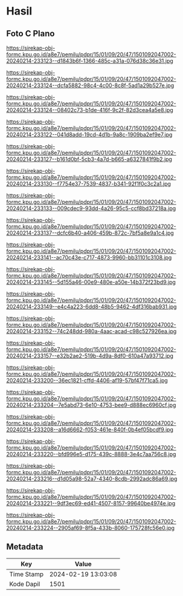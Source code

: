 # Hasil

## Foto C Plano

https://sirekap-obj-formc.kpu.go.id/a8e7/pemilu/pdpr/15/01/09/20/47/1501092047002-20240214-233123--d1843b6f-1366-485c-a31a-076d38c36e31.jpg

https://sirekap-obj-formc.kpu.go.id/a8e7/pemilu/pdpr/15/01/09/20/47/1501092047002-20240214-233124--dcfa5882-98c4-4c00-8c8f-5ad1a29b527e.jpg

https://sirekap-obj-formc.kpu.go.id/a8e7/pemilu/pdpr/15/01/09/20/47/1501092047002-20240214-233124--08402c73-b1de-416f-9c2f-82d3cea4a5e8.jpg

https://sirekap-obj-formc.kpu.go.id/a8e7/pemilu/pdpr/15/01/09/20/47/1501092047002-20240214-233122--041d8add-19cd-4d1b-9a8c-1909ba2ef9e7.jpg

https://sirekap-obj-formc.kpu.go.id/a8e7/pemilu/pdpr/15/01/09/20/47/1501092047002-20240214-233127--b161d0bf-5cb3-4a7d-b665-a6327841f9b2.jpg

https://sirekap-obj-formc.kpu.go.id/a8e7/pemilu/pdpr/15/01/09/20/47/1501092047002-20240214-233130--f7754e37-7539-4837-b341-92f1f0c3c2a1.jpg

https://sirekap-obj-formc.kpu.go.id/a8e7/pemilu/pdpr/15/01/09/20/47/1501092047002-20240214-233133--009cdec9-93dd-4a26-95c5-ccf8bd37218a.jpg

https://sirekap-obj-formc.kpu.go.id/a8e7/pemilu/pdpr/15/01/09/20/47/1501092047002-20240214-233137--dcfc6b40-a406-459b-872c-7bf5a8e9a1c4.jpg

https://sirekap-obj-formc.kpu.go.id/a8e7/pemilu/pdpr/15/01/09/20/47/1501092047002-20240214-233141--ac70c43e-c717-4873-9960-bb31101c3108.jpg

https://sirekap-obj-formc.kpu.go.id/a8e7/pemilu/pdpr/15/01/09/20/47/1501092047002-20240214-233145--5d155a46-00e9-480e-a50e-14b372f23bd9.jpg

https://sirekap-obj-formc.kpu.go.id/a8e7/pemilu/pdpr/15/01/09/20/47/1501092047002-20240214-233149--e4c4a223-6dd8-48b5-9462-4df316bab931.jpg

https://sirekap-obj-formc.kpu.go.id/a8e7/pemilu/pdpr/15/01/09/20/47/1501092047002-20240214-233152--74c248dd-980a-4aac-acad-c98c527926ea.jpg

https://sirekap-obj-formc.kpu.go.id/a8e7/pemilu/pdpr/15/01/09/20/47/1501092047002-20240214-233157--e32b2ae2-519b-4d9a-8df0-610a47a93712.jpg

https://sirekap-obj-formc.kpu.go.id/a8e7/pemilu/pdpr/15/01/09/20/47/1501092047002-20240214-233200--36ec1821-cffd-4406-af19-57bf47f71ca5.jpg

https://sirekap-obj-formc.kpu.go.id/a8e7/pemilu/pdpr/15/01/09/20/47/1501092047002-20240214-233204--7e5abd73-6e10-4753-bee9-d888ec6960cf.jpg

https://sirekap-obj-formc.kpu.go.id/a8e7/pemilu/pdpr/15/01/09/20/47/1501092047002-20240214-233208--a16d6662-f053-461e-840f-0b4ef05bcdf9.jpg

https://sirekap-obj-formc.kpu.go.id/a8e7/pemilu/pdpr/15/01/09/20/47/1501092047002-20240214-233220--bfd996e5-d175-439c-8888-3e4c7aa756c8.jpg

https://sirekap-obj-formc.kpu.go.id/a8e7/pemilu/pdpr/15/01/09/20/47/1501092047002-20240214-233216--d1d05a98-52a7-4340-8cdb-2992adc86a69.jpg

https://sirekap-obj-formc.kpu.go.id/a8e7/pemilu/pdpr/15/01/09/20/47/1501092047002-20240214-233221--9df3ec69-ed41-4507-8157-99640be4974e.jpg

https://sirekap-obj-formc.kpu.go.id/a8e7/pemilu/pdpr/15/01/09/20/47/1501092047002-20240214-233224--2905af69-8f5a-433b-8060-175728fc56e0.jpg


## Metadata

| Key        | Value               |
| ---------- | ------------------- |
| Time Stamp | 2024-02-19 13:03:08 |
| Kode Dapil | 1501                |



